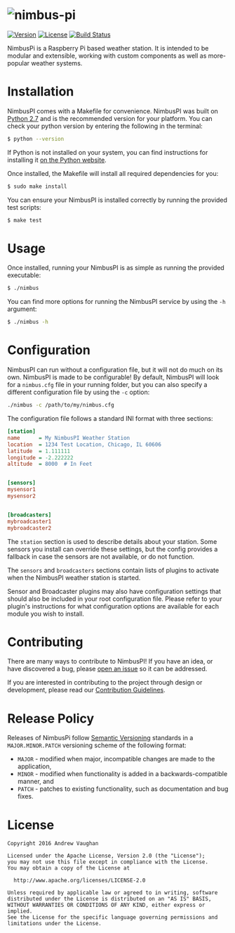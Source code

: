 # ![nimbus-pi](https://s3.amazonaws.com/f.cl.ly/items/2j0K2G381G333B1K2B3v/banner.png?v=de6bc299)

[![Version][version-image]][version-url]
[![License][license-image]][license-url]
[![Build Status][build-image]][build-url]


NimbusPi is a Raspberry Pi based weather station.  It is intended to be modular and extensible, working with custom
components as well as more-popular weather systems.


# Installation

NimbusPI comes with a Makefile for convenience.  NimbusPI was built on [Python 2.7](https://www.python.org/downloads/)
and is the recommended version for your platform.  You can check your python version by entering the following in the
terminal:

```bash
$ python --version
```

If Python is not installed on your system, you can find instructions for installing it
[on the Python website](https://wiki.python.org/moin/BeginnersGuide/Download).

Once installed, the Makefile will install all required dependencies for you:

```bash
$ sudo make install
```

You can ensure your NimbusPI is installed correctly by running the provided test scripts:

```bash
$ make test
```


# Usage

Once installed, running your NimbusPI is as simple as running the provided executable:

```bash
$ ./nimbus
```

You can find more options for running the NimbusPI service by using the `-h` argument:

```bash
$ ./nimbus -h
```


# Configuration

NimbusPI can run without a configuration file, but it will not do much on its own.  NimbusPI is made to be
configurable!  By default, NimbusPI will look for a `nimbus.cfg` file in your running folder, but you can also specify
a different configuration file by using the `-c` option:

```bash
./nimbus -c /path/to/my/nimbus.cfg
```

The configuration file follows a standard INI format with three sections:

```ini
[station]
name      = My NimbusPI Weather Station
location  = 1234 Test Location, Chicago, IL 60606
latitude  = 1.111111
longitude = -2.222222
altitude  = 8000  # In Feet


[sensors]
mysensor1
mysensor2


[broadcasters]
mybroadcaster1
mybroadcaster2
```

The `station` section is used to describe details about your station.  Some sensors you install can override these
settings, but the config provides a fallback in case the sensors are not available, or do not function.

The `sensors` and `broadcasters` sections contain lists of plugins to activate when the NimbusPI weather station is
started.

Sensor and Broadcaster plugins may also have configuration settings that should also be included in your root
configuration file.  Please refer to your plugin's instructions for what configuration options are available for each
module you wish to install.


# Contributing

There are many ways to contribute to NimbusPI!  If you have an idea, or have discovered a bug, please
[open an issue](https://github.com/nimbus-pi/nimbus-pi/issues) so it can be addressed.

If you are interested in contributing to the project through design or development, please read our
[Contribution Guidelines](https://github.com/nimbus-pi/nimbus-pi/blob/master/CONTRIBUTING.md).


# Release Policy

Releases of NimbusPi follow [Semantic Versioning](http://semver.org/) standards in a `MAJOR.MINOR.PATCH` versioning
scheme of the following format:

* `MAJOR` - modified when major, incompatible changes are made to the application,
* `MINOR` - modified when functionality is added in a backwards-compatible manner, and
* `PATCH` - patches to existing functionality, such as documentation and bug fixes.


# License

```
Copyright 2016 Andrew Vaughan

Licensed under the Apache License, Version 2.0 (the "License");
you may not use this file except in compliance with the License.
You may obtain a copy of the License at

  http://www.apache.org/licenses/LICENSE-2.0

Unless required by applicable law or agreed to in writing, software
distributed under the License is distributed on an "AS IS" BASIS,
WITHOUT WARRANTIES OR CONDITIONS OF ANY KIND, either express or implied.
See the License for the specific language governing permissions and
limitations under the License.
```



[version-image]: http://img.shields.io/badge/release-0.0.0-blue.svg?style=flat
[version-url]:   https://github.com/nimbus-pi/nimbus-pi/releases
[license-image]: http://img.shields.io/badge/license-Apache_2.0-blue.svg?style=flat
[license-url]:   https://github.com/nimbus-pi/nimbus-pi/blob/master/LICENSE
[build-image]:   https://travis-ci.org/nimbus-pi/nimbus-pi.svg?branch=master
[build-url]:     https://travis-ci.org/nimbus-pi/nimbus-pi
